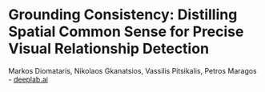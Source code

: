 # Grounding Consistency: Distilling Spatial Common Sense for Precise Visual Relationship Detection
Markos Diomataris, Nikolaos Gkanatsios, Vassilis Pitsikalis, Petros Maragos - [deeplab.ai](https://deeplab.ai)

